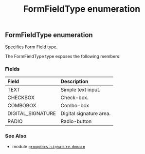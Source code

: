 ﻿---
title: FormFieldType enumeration
second_title: GroupDocs.Signature for Python via .NET API References
description: 
type: docs
url: /python-net/groupdocs.signature.domain/formfieldtype/
is_root: false
weight: 570
---

## FormFieldType enumeration

Specifies Form Field type.



The FormFieldType type exposes the following members:

### Fields
| Field | Description |
| :- | :- |
| TEXT | Simple text input. |
| CHECKBOX | Check-box. |
| COMBOBOX | Combo-box |
| DIGITAL_SIGNATURE | Digital signature area. |
| RADIO | Radio-button |



### See Also
* module [`groupdocs.signature.domain`](..)
